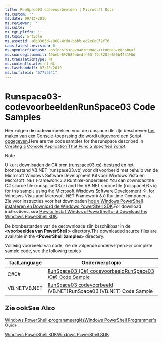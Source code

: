 ```yaml
---
title: RunSpace03 codevoorbeelden | Microsoft Docs
ms.custom: ''
ms.date: 09/13/2016
ms.reviewer: ''
ms.suite: ''
ms.tgt_pltfrm: ''
ms.topic: article
ms.assetid: a6b8303d-e868-4dd0-bbbb-ed2e6d8f2f76
caps.latest.revision: 6
ms.openlocfilehash: 985fbc6f53ca204e700da821fcd08187edc3b60f
ms.sourcegitcommit: 46bebe692689ebedfe65ff2c828fe666b443198d
ms.translationtype: MT
ms.contentlocale: nl-NL
ms.lasthandoff: 07/10/2019
ms.locfileid: "67735041"
---
```

# <a name="runspace03-code-samples"></a><span data-ttu-id="d847d-102">Runspace03-codevoorbeelden</span><span class="sxs-lookup"><span data-stu-id="d847d-102">RunSpace03 Code Samples</span></span>

<span data-ttu-id="d847d-103">Hier volgen de codevoorbeelden voor de runspace die zijn beschreven [het maken van een Console-toepassing die wordt uitgevoerd een Script opgegeven](fd).</span><span class="sxs-lookup"><span data-stu-id="d847d-103">Here are the code samples for the runspace described in [Creating a Console Application That Runs a Specified Script](fd).</span></span>

> [!NOTE]
> <span data-ttu-id="d847d-104">U kunt downloaden de C# bron (runspace03.cs)-bestand en het bronbestand VB.NET (runspace03.vb) voor dit voorbeeld met behulp van de Microsoft Windows Software Development Kit voor Windows Vista en Microsoft .NET Framework 3.0 Runtime-onderdelen.</span><span class="sxs-lookup"><span data-stu-id="d847d-104">You can download the C# source file (runspace03.cs) and the VB.NET source file (runspace03.vb) for this sample using the Microsoft Windows Software Development Kit for Windows Vista and Microsoft .NET Framework 3.0 Runtime Components.</span></span> <span data-ttu-id="d847d-105">Zie voor instructies voor het downloaden [hoe u Windows PowerShell installeren en Download de Windows PowerShell SDK](/powershell/developer/installing-the-windows-powershell-sdk).</span><span class="sxs-lookup"><span data-stu-id="d847d-105">For download instructions, see [How to Install Windows PowerShell and Download the Windows PowerShell SDK](/powershell/developer/installing-the-windows-powershell-sdk).</span></span>
>
> <span data-ttu-id="d847d-106">De bronbestanden van de gedownloade zijn beschikbaar in de  **\<voorbeelden van PowerShell >** directory.</span><span class="sxs-lookup"><span data-stu-id="d847d-106">The downloaded source files are available in the **\<PowerShell Samples>** directory.</span></span>

<span data-ttu-id="d847d-107">Volledig voorbeeld van code, Zie de volgende onderwerpen.</span><span class="sxs-lookup"><span data-stu-id="d847d-107">For complete sample code, see the following topics.</span></span>

|<span data-ttu-id="d847d-108">Taal</span><span class="sxs-lookup"><span data-stu-id="d847d-108">Language</span></span>|<span data-ttu-id="d847d-109">Onderwerp</span><span class="sxs-lookup"><span data-stu-id="d847d-109">Topic</span></span>|
|--------------|-----------|
|<span data-ttu-id="d847d-110">C#</span><span class="sxs-lookup"><span data-stu-id="d847d-110">C#</span></span>|[<span data-ttu-id="d847d-111">RunSpace03 (C#) codevoorbeeld</span><span class="sxs-lookup"><span data-stu-id="d847d-111">RunSpace03 (C#) Code Sample</span></span>](./runspace03-csharp-code-sample.md)|
|<span data-ttu-id="d847d-112">VB.NET</span><span class="sxs-lookup"><span data-stu-id="d847d-112">VB.NET</span></span>|[<span data-ttu-id="d847d-113">RunSpace03 codevoorbeeld (VB.NET)</span><span class="sxs-lookup"><span data-stu-id="d847d-113">RunSpace03 (VB.NET) Code Sample</span></span>](./runspace03-vb-net-code-sample.md)|

## <a name="see-also"></a><span data-ttu-id="d847d-114">Zie ook</span><span class="sxs-lookup"><span data-stu-id="d847d-114">See Also</span></span>

[<span data-ttu-id="d847d-115">Windows PowerShell-programmeergids</span><span class="sxs-lookup"><span data-stu-id="d847d-115">Windows PowerShell Programmer's Guide</span></span>](./windows-powershell-programmer-s-guide.md)

[<span data-ttu-id="d847d-116">Windows PowerShell SDK</span><span class="sxs-lookup"><span data-stu-id="d847d-116">Windows PowerShell SDK</span></span>](../windows-powershell-reference.md)